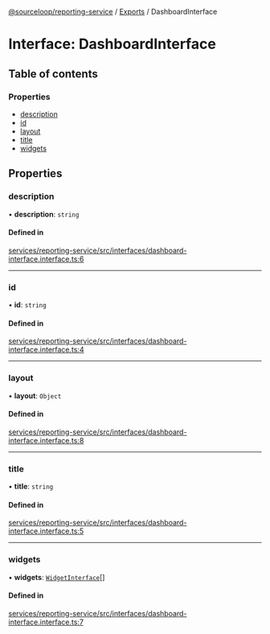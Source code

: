 [@sourceloop/reporting-service](../README.md) / [Exports](../modules.md) / DashboardInterface

# Interface: DashboardInterface

## Table of contents

### Properties

- [description](DashboardInterface.md#description)
- [id](DashboardInterface.md#id)
- [layout](DashboardInterface.md#layout)
- [title](DashboardInterface.md#title)
- [widgets](DashboardInterface.md#widgets)

## Properties

### description

• **description**: `string`

#### Defined in

[services/reporting-service/src/interfaces/dashboard-interface.interface.ts:6](https://github.com/sourcefuse/loopback4-microservice-catalog/blob/93a7f917/services/reporting-service/src/interfaces/dashboard-interface.interface.ts#L6)

___

### id

• **id**: `string`

#### Defined in

[services/reporting-service/src/interfaces/dashboard-interface.interface.ts:4](https://github.com/sourcefuse/loopback4-microservice-catalog/blob/93a7f917/services/reporting-service/src/interfaces/dashboard-interface.interface.ts#L4)

___

### layout

• **layout**: `Object`

#### Defined in

[services/reporting-service/src/interfaces/dashboard-interface.interface.ts:8](https://github.com/sourcefuse/loopback4-microservice-catalog/blob/93a7f917/services/reporting-service/src/interfaces/dashboard-interface.interface.ts#L8)

___

### title

• **title**: `string`

#### Defined in

[services/reporting-service/src/interfaces/dashboard-interface.interface.ts:5](https://github.com/sourcefuse/loopback4-microservice-catalog/blob/93a7f917/services/reporting-service/src/interfaces/dashboard-interface.interface.ts#L5)

___

### widgets

• **widgets**: [`WidgetInterface`](WidgetInterface.md)[]

#### Defined in

[services/reporting-service/src/interfaces/dashboard-interface.interface.ts:7](https://github.com/sourcefuse/loopback4-microservice-catalog/blob/93a7f917/services/reporting-service/src/interfaces/dashboard-interface.interface.ts#L7)
